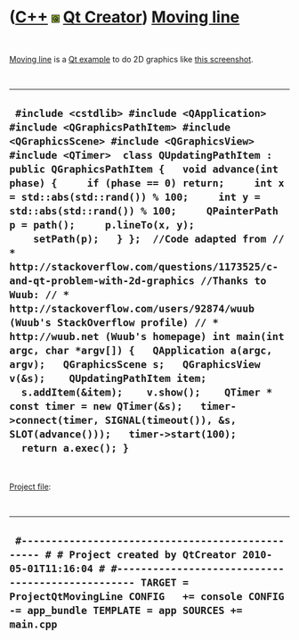 



 

 

 

 

 

([C++](Cpp.htm) ![Qt](PicQt.png) [Qt Creator](CppQtCreator.htm)) [Moving line](CppQtMovingLine.htm)
===================================================================================================

 

[Moving line](CppQtMovingLine.htm) is a [Qt example](CppQtExample.htm)
to do 2D graphics like [this screenshot](CppQtMovingLine.png).

 

  ------------------------------------------------------------------------------------------------------------------------------------------------------------------------------------------------------------------------------------------------------------------------------------------------------------------------------------------------------------------------------------------------------------------------------------------------------------------------------------------------------------------------------------------------------------------------------------------------------------------------------------------------------------------------------------------------------------------------------------------------------------------------------------------------------------------------------------------------------------------------------------------------------------------------------------------------------------------------------------------------------
  ` #include <cstdlib> #include <QApplication> #include <QGraphicsPathItem> #include <QGraphicsScene> #include <QGraphicsView> #include <QTimer>  class QUpdatingPathItem : public QGraphicsPathItem {   void advance(int phase) {     if (phase == 0) return;     int x = std::abs(std::rand()) % 100;     int y = std::abs(std::rand()) % 100;     QPainterPath p = path();     p.lineTo(x, y);     setPath(p);   } };  //Code adapted from // * http://stackoverflow.com/questions/1173525/c-and-qt-problem-with-2d-graphics //Thanks to Wuub: // * http://stackoverflow.com/users/92874/wuub (Wuub's StackOverflow profile) // * http://wuub.net (Wuub's homepage) int main(int argc, char *argv[]) {   QApplication a(argc, argv);   QGraphicsScene s;   QGraphicsView v(&s);    QUpdatingPathItem item;    s.addItem(&item);    v.show();    QTimer * const timer = new QTimer(&s);   timer->connect(timer, SIGNAL(timeout()), &s, SLOT(advance()));   timer->start(100);    return a.exec(); }`
  ------------------------------------------------------------------------------------------------------------------------------------------------------------------------------------------------------------------------------------------------------------------------------------------------------------------------------------------------------------------------------------------------------------------------------------------------------------------------------------------------------------------------------------------------------------------------------------------------------------------------------------------------------------------------------------------------------------------------------------------------------------------------------------------------------------------------------------------------------------------------------------------------------------------------------------------------------------------------------------------------------

 

[Project file](CppQtProjectFile.htm):

 

  ----------------------------------------------------------------------------------------------------------------------------------------------------------------------------------------------------------------------------------------------------------------------------
  ` #------------------------------------------------- # # Project created by QtCreator 2010-05-01T11:16:04 # #------------------------------------------------- TARGET = ProjectQtMovingLine CONFIG   += console CONFIG   -= app_bundle TEMPLATE = app SOURCES += main.cpp`
  ----------------------------------------------------------------------------------------------------------------------------------------------------------------------------------------------------------------------------------------------------------------------------

 

 

 

 

 





 



